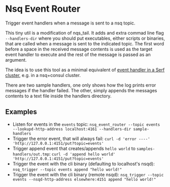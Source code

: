 Nsq Event Router
=====

Trigger event handlers when a message is sent to a nsq topic.

This tiny util is a modification of nqs_tail. It adds and extra commad line flag `--handlers-dir` where you should put executables, either scripts or binaries, that are called when a message is sent to the indicated topic. The first word before a space in the received message contents is used as the target event handler to execute and the rest of the message is passed as an argument. 

The idea is to use this tool as a minimal equivalent of [event handler in a Serf cluster](http://www.serfdom.io/docs/recipes/event-handler-router.html), e.g. in a nsq+consul cluster.

There are two sample handlers, one only shows how the log prints error messages if the handler failed. The other, simply appends the messages contents to a text file inside the handlers directory.

## Examples

* Listen for events in the `events` topic: `nsq_event_router --topic events  --lookupd-http-address localhost:4161 --handlers-dir sample-handlers`
* Trigger the error event, that will always fail: `curl -d 'error ----' 'http://127.0.0.1:4151/put?topic=events'`
* Trigger append event that creates/appends `hello world` to `samples-handlers/out.tmp`: `curl -d 'append hello world' 'http://127.0.0.1:4151/put?topic=events'`
* Trigger the event with the cli binary (defaulting to localhost's nsqd): `nsq_trigger --topic events append "hello world!"`
* Trigger the event with the cli binary (remote nsqd): `nsq_trigger --topic events --nsqd-http-address elsewhere:4151 append "hello world!"`
